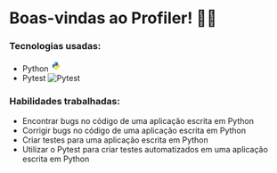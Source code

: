 <h1>Boas-vindas ao Profiler! 👨‍💻</h1>

<h3>Tecnologias usadas:</h3>
<ul>
  <li>Python <img src="https://github.com/github/explore/blob/main/topics/python/python.png" alt="Python" width="20" height="20"></li>
  <li>Pytest <img src="https://github.com/github/explore/blob/main/topics/pytest/pytest.png" alt="Pytest" width="20" height="20"></li>
</ul>

<h3>Habilidades trabalhadas:</h3>
<ul>
  <li>Encontrar bugs no código de uma aplicação escrita em Python</li>
  <li>Corrigir bugs no código de uma aplicação escrita em Python</li>
  <li>Criar testes para uma aplicação escrita em Python</li>
  <li>Utilizar o Pytest para criar testes automatizados em uma aplicação escrita em Python</li>
</ul>



